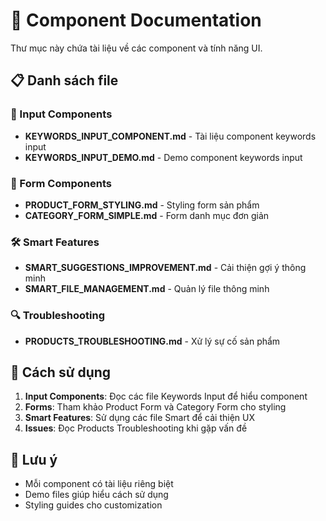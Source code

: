 # 🧩 Component Documentation

Thư mục này chứa tài liệu về các component và tính năng UI.

## 📋 Danh sách file

### 🎯 Input Components
- **KEYWORDS_INPUT_COMPONENT.md** - Tài liệu component keywords input
- **KEYWORDS_INPUT_DEMO.md** - Demo component keywords input

### 📝 Form Components
- **PRODUCT_FORM_STYLING.md** - Styling form sản phẩm
- **CATEGORY_FORM_SIMPLE.md** - Form danh mục đơn giản

### 🛠️ Smart Features
- **SMART_SUGGESTIONS_IMPROVEMENT.md** - Cải thiện gợi ý thông minh
- **SMART_FILE_MANAGEMENT.md** - Quản lý file thông minh

### 🔍 Troubleshooting
- **PRODUCTS_TROUBLESHOOTING.md** - Xử lý sự cố sản phẩm

## 🚀 Cách sử dụng

1. **Input Components**: Đọc các file Keywords Input để hiểu component
2. **Forms**: Tham khảo Product Form và Category Form cho styling
3. **Smart Features**: Sử dụng các file Smart để cải thiện UX
4. **Issues**: Đọc Products Troubleshooting khi gặp vấn đề

## 📝 Lưu ý

- Mỗi component có tài liệu riêng biệt
- Demo files giúp hiểu cách sử dụng
- Styling guides cho customization
